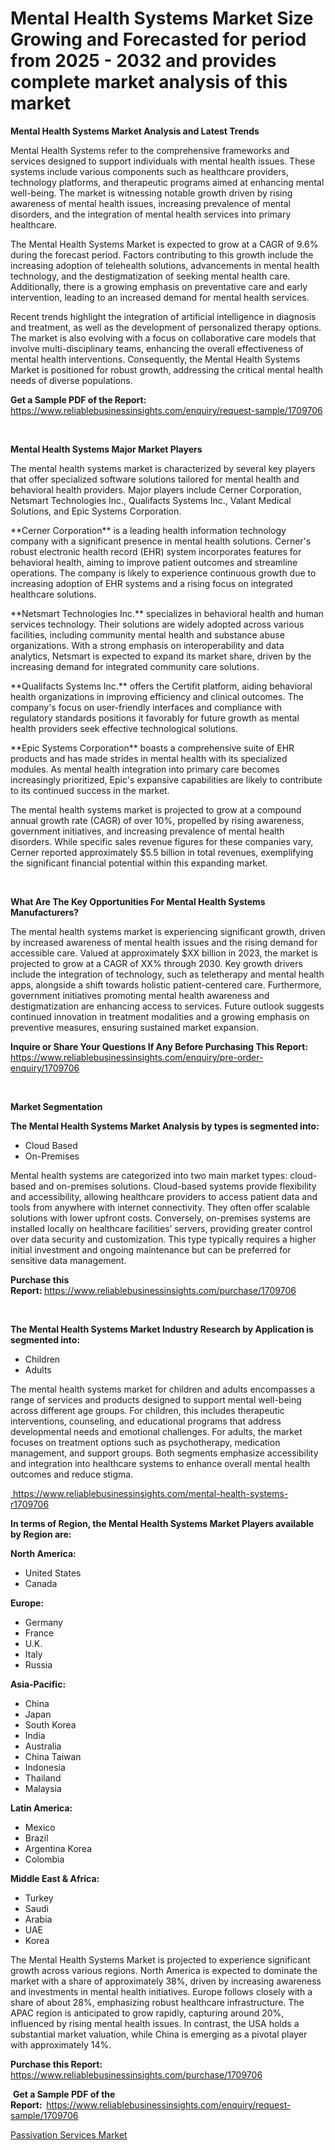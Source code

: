 <p><h1>Mental Health Systems Market Size Growing and Forecasted for period from 2025 - 2032 and provides complete market analysis of this market</h1></p><p><strong>Mental Health Systems Market Analysis and Latest Trends</strong></p>
<p><p>Mental Health Systems refer to the comprehensive frameworks and services designed to support individuals with mental health issues. These systems include various components such as healthcare providers, technology platforms, and therapeutic programs aimed at enhancing mental well-being. The market is witnessing notable growth driven by rising awareness of mental health issues, increasing prevalence of mental disorders, and the integration of mental health services into primary healthcare.</p><p>The Mental Health Systems Market is expected to grow at a CAGR of 9.6% during the forecast period. Factors contributing to this growth include the increasing adoption of telehealth solutions, advancements in mental health technology, and the destigmatization of seeking mental health care. Additionally, there is a growing emphasis on preventative care and early intervention, leading to an increased demand for mental health services.</p><p>Recent trends highlight the integration of artificial intelligence in diagnosis and treatment, as well as the development of personalized therapy options. The market is also evolving with a focus on collaborative care models that involve multi-disciplinary teams, enhancing the overall effectiveness of mental health interventions. Consequently, the Mental Health Systems Market is positioned for robust growth, addressing the critical mental health needs of diverse populations.</p></p>
<p><strong>Get a Sample PDF of the Report:&nbsp;</strong> <a href="https://www.reliablebusinessinsights.com/enquiry/request-sample/1709706?utm_campaign=3083&utm_medium=2&utm_source=Github&utm_content=ia&utm_term=10032025&utm_id=mental-health-systems">https://www.reliablebusinessinsights.com/enquiry/request-sample/1709706</a></p>
<p>&nbsp;</p>
<p><strong>Mental Health Systems Major Market Players</strong></p>
<p><p>The mental health systems market is characterized by several key players that offer specialized software solutions tailored for mental health and behavioral health providers. Major players include Cerner Corporation, Netsmart Technologies Inc., Qualifacts Systems Inc., Valant Medical Solutions, and Epic Systems Corporation.</p><p>**Cerner Corporation** is a leading health information technology company with a significant presence in mental health solutions. Cerner's robust electronic health record (EHR) system incorporates features for behavioral health, aiming to improve patient outcomes and streamline operations. The company is likely to experience continuous growth due to increasing adoption of EHR systems and a rising focus on integrated healthcare solutions.</p><p>**Netsmart Technologies Inc.** specializes in behavioral health and human services technology. Their solutions are widely adopted across various facilities, including community mental health and substance abuse organizations. With a strong emphasis on interoperability and data analytics, Netsmart is expected to expand its market share, driven by the increasing demand for integrated community care solutions.</p><p>**Qualifacts Systems Inc.** offers the Certifit platform, aiding behavioral health organizations in improving efficiency and clinical outcomes. The company's focus on user-friendly interfaces and compliance with regulatory standards positions it favorably for future growth as mental health providers seek effective technological solutions.</p><p>**Epic Systems Corporation** boasts a comprehensive suite of EHR products and has made strides in mental health with its specialized modules. As mental health integration into primary care becomes increasingly prioritized, Epic's expansive capabilities are likely to contribute to its continued success in the market.</p><p>The mental health systems market is projected to grow at a compound annual growth rate (CAGR) of over 10%, propelled by rising awareness, government initiatives, and increasing prevalence of mental health disorders. While specific sales revenue figures for these companies vary, Cerner reported approximately $5.5 billion in total revenues, exemplifying the significant financial potential within this expanding market.</p></p>
<p>&nbsp;</p>
<p><strong>What Are The Key Opportunities For Mental Health Systems Manufacturers?</strong></p>
<p><p>The mental health systems market is experiencing significant growth, driven by increased awareness of mental health issues and the rising demand for accessible care. Valued at approximately $XX billion in 2023, the market is projected to grow at a CAGR of XX% through 2030. Key growth drivers include the integration of technology, such as teletherapy and mental health apps, alongside a shift towards holistic patient-centered care. Furthermore, government initiatives promoting mental health awareness and destigmatization are enhancing access to services. Future outlook suggests continued innovation in treatment modalities and a growing emphasis on preventive measures, ensuring sustained market expansion.</p></p>
<p><strong>Inquire or Share Your Questions If Any Before Purchasing This Report:</strong> <a href="https://www.reliablebusinessinsights.com/enquiry/pre-order-enquiry/1709706?utm_campaign=3083&utm_medium=2&utm_source=Github&utm_content=ia&utm_term=10032025&utm_id=mental-health-systems">https://www.reliablebusinessinsights.com/enquiry/pre-order-enquiry/1709706</a></p>
<p>&nbsp;</p>
<p><strong>Market Segmentation</strong></p>
<p><strong>The Mental Health Systems Market Analysis by types is segmented into:</strong></p>
<p><ul><li>Cloud Based</li><li>On-Premises</li></ul></p>
<p><p>Mental health systems are categorized into two main market types: cloud-based and on-premises solutions. Cloud-based systems provide flexibility and accessibility, allowing healthcare providers to access patient data and tools from anywhere with internet connectivity. They often offer scalable solutions with lower upfront costs. Conversely, on-premises systems are installed locally on healthcare facilities’ servers, providing greater control over data security and customization. This type typically requires a higher initial investment and ongoing maintenance but can be preferred for sensitive data management.</p></p>
<p><strong>Purchase this Report:&nbsp;</strong><a href="https://www.reliablebusinessinsights.com/purchase/1709706?utm_campaign=3083&utm_medium=2&utm_source=Github&utm_content=ia&utm_term=10032025&utm_id=mental-health-systems">https://www.reliablebusinessinsights.com/purchase/1709706</a></p>
<p>&nbsp;</p>
<p><strong>The Mental Health Systems Market Industry Research by Application is segmented into:</strong></p>
<p><ul><li>Children</li><li>Adults</li></ul></p>
<p><p>The mental health systems market for children and adults encompasses a range of services and products designed to support mental well-being across different age groups. For children, this includes therapeutic interventions, counseling, and educational programs that address developmental needs and emotional challenges. For adults, the market focuses on treatment options such as psychotherapy, medication management, and support groups. Both segments emphasize accessibility and integration into healthcare systems to enhance overall mental health outcomes and reduce stigma.</p></p>
<p><a href="https://www.reliablebusinessinsights.com/mental-health-systems-r1709706?utm_campaign=3083&utm_medium=2&utm_source=Github&utm_content=ia&utm_term=10032025&utm_id=mental-health-systems">&nbsp;https://www.reliablebusinessinsights.com/mental-health-systems-r1709706</a></p>
<p><strong>In terms of Region, the Mental Health Systems Market Players available by Region are:</strong></p>
<p>
    <p> <strong> North America: </strong>
        <ul>
            <li>United States</li>
            <li>Canada</li>
        </ul>
        </p> 
    <p> <strong> Europe: </strong>
        <ul>
            <li>Germany</li>
            <li>France</li>
            <li>U.K.</li>
            <li>Italy</li>
            <li>Russia</li>
        </ul>
        </p> 
    <p> <strong> Asia-Pacific: </strong>
        <ul>
            <li>China</li>
            <li>Japan</li>
            <li>South Korea</li>
            <li>India</li>
            <li>Australia</li>
            <li>China Taiwan</li>
            <li>Indonesia</li>
            <li>Thailand</li>
            <li>Malaysia</li>
        </ul>
        </p> 
    <p> <strong> Latin America: </strong>
        <ul>
            <li>Mexico</li>
            <li>Brazil</li>
            <li>Argentina Korea</li>
            <li>Colombia</li>
        </ul>
        </p> 
    <p> <strong> Middle East & Africa: </strong>
        <ul>
            <li>Turkey</li>
            <li>Saudi</li>
            <li>Arabia</li>
            <li>UAE</li>
            <li>Korea</li>
        </ul>
    </p>
    </p>
<p><p>The Mental Health Systems Market is projected to experience significant growth across various regions. North America is expected to dominate the market with a share of approximately 38%, driven by increasing awareness and investments in mental health initiatives. Europe follows closely with a share of about 28%, emphasizing robust healthcare infrastructure. The APAC region is anticipated to grow rapidly, capturing around 20%, influenced by rising mental health issues. In contrast, the USA holds a substantial market valuation, while China is emerging as a pivotal player with approximately 14%.</p></p>
<p><strong>Purchase this Report: </strong><a href="https://www.reliablebusinessinsights.com/purchase/1709706?utm_campaign=3083&utm_medium=2&utm_source=Github&utm_content=ia&utm_term=10032025&utm_id=mental-health-systems">https://www.reliablebusinessinsights.com/purchase/1709706</a></p>
<p>&nbsp;<strong>Get a Sample PDF of the Report:&nbsp;&nbsp;</strong><a href="https://www.reliablebusinessinsights.com/enquiry/request-sample/1709706?utm_campaign=3083&utm_medium=2&utm_source=Github&utm_content=ia&utm_term=10032025&utm_id=mental-health-systems">https://www.reliablebusinessinsights.com/enquiry/request-sample/1709706</a></p>
<p><strong></strong></p>
<p><p><a href="https://github.com/ternainglin/Market-Research-Report-List-1/blob/main/passivation-services-market.md?utm_campaign=3083&utm_medium=2&utm_source=Github&utm_content=ia&utm_term=10032025&utm_id=mental-health-systems">Passivation Services Market</a></p></p>